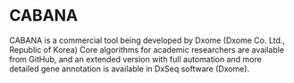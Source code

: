 # CABANA
CABANA is a commercial tool being developed by Dxome (Dxome Co. Ltd., Republic of Korea) Core algorithms for academic researchers are available from GitHub, and an extended version with full automation and more detailed gene annotation is available in DxSeq software (Dxome).
